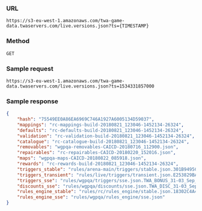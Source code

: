 ### URL
`https://s3-eu-west-1.amazonaws.com/twa-game-data.twaservers.com/live.versions.json?ts={TIMESTAMP}`

### Method
`GET`

### Sample request
`https://s3-eu-west-1.amazonaws.com/twa-game-data.twaservers.com/live.versions.json?ts=1534331857000`

### Sample response

```json
{
	"hash": "75549EE0A86EA6969C746A1927A6005134D59037",
	"mappings": "rc-mappings-build-20180821_123046-1452134-26324",
	"defaults": "rc-defaults-build-20180821_123046-1452134-26324",
	"validation": "rc-validation-build-20180821_123046-1452134-26324",
	"catalogue": "rc-catalogue-build-20180821_123046-1452134-26324",
	"removables": "wgpqa-removables-CAICD-20180716_112900.json",
	"repairables": "rc-repairables-CAICD-20180220_152016.json",
	"maps": "wgpqa-maps-CAICD-20180822_085918.json",
	"rewards": "rc-rewards-build-20180821_123046-1452134-26324",
	"triggers_stable": "rules/arena-main/triggers/stable.json.301B9495C57E4A3A44267BFD6480D5B1",
	"triggers_transient": "rules/live/triggers/transient.json.E253829BA2B715F93207F0C72A8B74AF",
	"triggers_sse": "rules/wgpqa/triggers/sse.json.TWA_BONUS_31-03_Sep_30653_PROD",
	"discounts_sse": "rules/wgpqa/discounts/sse.json.TWA_DISC_31-03_Sep_30653_PROD",
	"rules_engine_stable": "rules/rc/rules_engine/stable.json.18302C4A4BD30FDFD560279CDCA4F6BC",
	"rules_engine_sse": "rules/wgpqa/rules_engine/sse.json"
}
```
